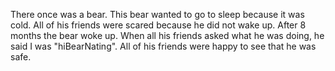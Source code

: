 There once was a bear. This bear wanted to go to sleep because it was cold. All of his friends were scared because he did not wake up. After 8 months the bear woke up. When all his friends asked what he was doing, he said I was "hiBearNating".
All of his friends were happy to see that he was safe. 
